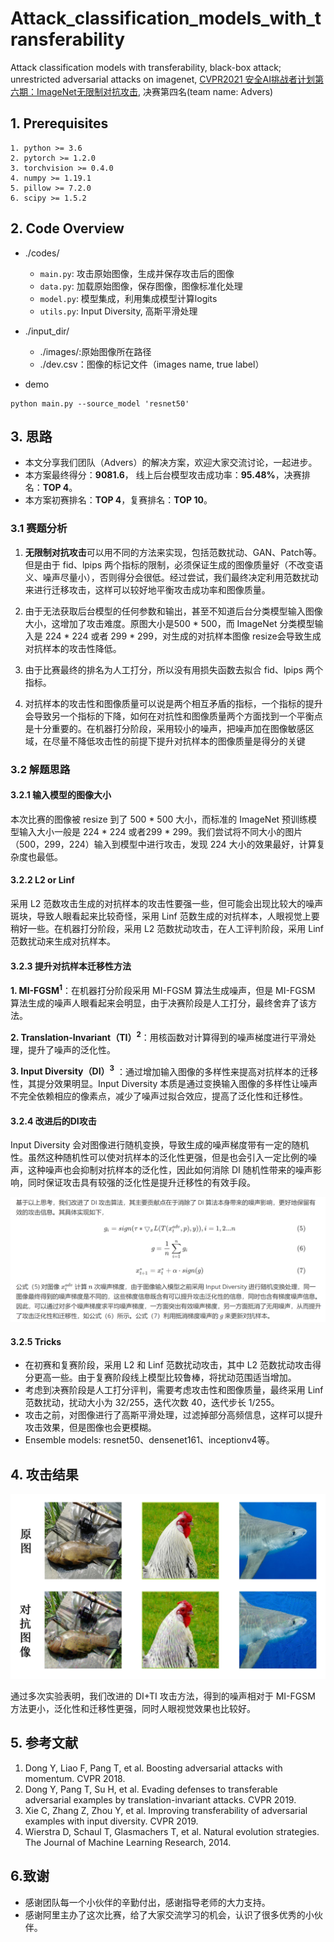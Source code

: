 # Attack_classification_models_with_transferability
Attack classification models with transferability, black-box attack; unrestricted adversarial attacks on imagenet, [CVPR2021 安全AI挑战者计划第六期：ImageNet无限制对抗攻击](https://tianchi.aliyun.com/competition/entrance/531853/introduction), 决赛第四名(team name: Advers)

## 1. Prerequisites
```
1. python >= 3.6
2. pytorch >= 1.2.0
3. torchvision >= 0.4.0 
4. numpy >= 1.19.1
5. pillow >= 7.2.0
6. scipy >= 1.5.2
```

## 2. Code Overview
* ./codes/
  - ```main.py```: 攻击原始图像，生成并保存攻击后的图像
  - ```data.py```: 加载原始图像，保存图像，图像标准化处理
  - ```model.py```: 模型集成，利用集成模型计算logits
  - ```utils.py```: Input Diversity, 高斯平滑处理
 
* ./input_dir/
  - ./images/:原始图像所在路径
  - ./dev.csv：图像的标记文件（images name, true label）


* demo
```
python main.py --source_model 'resnet50'
```

## 3. 思路

* 本文分享我们团队（Advers）的解决方案，欢迎大家交流讨论，一起进步。
* 本方案最终得分：**9081.6**， 线上后台模型攻击成功率：**95.48%**，决赛排名：**TOP 4**。
* 本方案初赛排名：**TOP 4**，复赛排名：**TOP 10**。

### 3.1 赛题分析

1. **无限制对抗攻击**可以用不同的方法来实现，包括范数扰动、GAN、Patch等。但是由于 fid、lpips 两个指标的限制，必须保证生成的图像质量好（不改变语义、噪声尽量小），否则得分会很低。经过尝试，我们最终决定利用范数扰动来进行迁移攻击，这样可以较好地平衡攻击成功率和图像质量。

2. 由于无法获取后台模型的任何参数和输出，甚至不知道后台分类模型输入图像大小，这增加了攻击难度。原图大小是500 * 500，而 ImageNet 分类模型输入是 224 * 224 或者 299 * 299，对生成的对抗样本图像 resize会导致生成对抗样本的攻击性降低。

3. 由于比赛最终的排名为人工打分，所以没有用损失函数去拟合 fid、lpips 两个指标。

4. 对抗样本的攻击性和图像质量可以说是两个相互矛盾的指标，一个指标的提升会导致另一个指标的下降，如何在对抗性和图像质量两个方面找到一个平衡点是十分重要的。在机器打分阶段，采用较小的噪声，把噪声加在图像敏感区域，在尽量不降低攻击性的前提下提升对抗样本的图像质量是得分的关键

### 3.2 解题思路

#### 3.2.1 输入模型的图像大小

本次比赛的图像被 resize 到了 500 * 500 大小，而标准的 ImageNet 预训练模型输入大小一般是 224 * 224 或者299 * 299。我们尝试将不同大小的图片（500，299，224）输入到模型中进行攻击，发现 224 大小的效果最好，计算复杂度也最低。

#### 3.2.2 L2 or Linf 

采用 L2 范数攻击生成的对抗样本的攻击性要强一些，但可能会出现比较大的噪声斑块，导致人眼看起来比较奇怪，采用 Linf 范数生成的对抗样本，人眼视觉上要稍好一些。在机器打分阶段，采用 L2 范数扰动攻击，在人工评判阶段，采用 Linf 范数扰动来生成对抗样本。


#### 3.2.3 提升对抗样本迁移性方法

**1. MI-FGSM<sup>1</sup>**：在机器打分阶段采用 MI-FGSM 算法生成噪声，但是 MI-FGSM 算法生成的噪声人眼看起来会明显，由于决赛阶段是人工打分，最终舍弃了该方法。

**2. Translation-Invariant（TI）<sup>2</sup>**：用核函数对计算得到的噪声梯度进行平滑处理，提升了噪声的泛化性。

**3. Input Diversity（DI）<sup>3</sup>** ：通过增加输入图像的多样性来提高对抗样本的迁移性，其提分效果明显。Input Diversity 本质是通过变换输入图像的多样性让噪声不完全依赖相应的像素点，减少了噪声过拟合效应，提高了泛化性和迁移性。

#### 3.2.4 改进后的DI攻击

Input Diversity 会对图像进行随机变换，导致生成的噪声梯度带有一定的随机性。虽然这种随机性可以使对抗样本的泛化性更强，但是也会引入一定比例的噪声，这种噪声也会抑制对抗样本的泛化性，因此如何消除 DI 随机性带来的噪声影响，同时保证攻击具有较强的泛化性是提升迁移性的有效手段。

![image](https://github.com/yufengzhe1/Attack_classification_models_with_transferability/blob/main/input_dir/math.jpg)

#### 3.2.5 Tricks

* 在初赛和复赛阶段，采用 L2 和 Linf 范数扰动攻击，其中 L2 范数扰动攻击得分更高一些。由于复赛阶段线上模型比较鲁棒，将扰动范围适当增加。
* 考虑到决赛阶段是人工打分评判，需要考虑攻击性和图像质量，最终采用 Linf 范数扰动，扰动大小为 32/255，迭代次数 40，迭代步长 1/255。
* 攻击之前，对图像进行了高斯平滑处理，过滤掉部分高频信息，这样可以提升攻击效果，但是图像也会更模糊。
* Ensemble models: resnet50、densenet161、inceptionv4等。

## 4. 攻击结果

![image](https://github.com/yufengzhe1/Attack_classification_models_with_transferability/blob/main/input_dir/adv_images.jpg)

通过多次实验表明，我们改进的 DI+TI 攻击方法，得到的噪声相对于 MI-FGSM 方法更小，泛化性和迁移性更强，同时人眼视觉效果也比较好。

## 5. 参考文献

1. Dong Y, Liao F, Pang T, et al. Boosting adversarial attacks with momentum. CVPR 2018.
2. Dong Y, Pang T, Su H, et al. Evading defenses to transferable adversarial examples by translation-invariant attacks. CVPR 2019. 
3. Xie C, Zhang Z, Zhou Y, et al. Improving transferability of adversarial examples with input diversity. CVPR 2019.
4. Wierstra D, Schaul T, Glasmachers T, et al. Natural evolution strategies. The Journal of Machine Learning Research, 2014.

## 6.致谢

* 感谢团队每一个小伙伴的辛勤付出，感谢指导老师的大力支持。
* 感谢阿里主办了这次比赛，给了大家交流学习的机会，认识了很多优秀的小伙伴。
